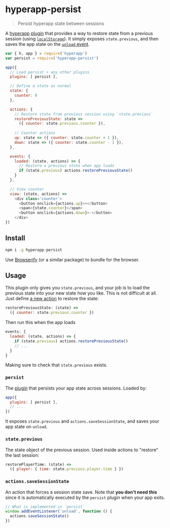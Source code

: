 
# hyperapp-persist

> Persist hyperapp state between sessions 

A [hyperapp](https://github.com/hyperapp/hyperapp) [plugin](https://github.com/hyperapp/hyperapp/blob/master/docs/core.md#plugins) that provides a way to restore state from a previous session (using [`localStorage`](https://developer.mozilla.org/en-US/docs/Web/API/Window/localStorage)).  It simply exposes `state.previous`, and then saves the app state on the [`unload` event](https://developer.mozilla.org/en-US/docs/Web/Events/unload).

```js
var { h, app } = require('hyperapp')
var persist = require('hyperapp-persist')

app({
  // Load persist + any other plugins
  plugins: [ persist ],

  // Define a state as normal
  state: {
    counter: 0
  },

  actions: {
    // Restore state from previous session using `state.previous`
    restorePreviousState: state => 
      ({ counter: state.previous.counter }),
  
    // Counter actions
    up: state => ({ counter: state.counter + 1 }),
    down: state => ({ counter: state.counter - 1 }),
  },

  events: {
    loaded: (state, actions) => {
      // Restore a previous state when app loads
      if (state.previous) actions.restorePreviousState()
    }
  },

  // View counter
  view: (state, actions) =>
    <div class='counter'>
      <button onclick={actions.up}>+</button>
      <span>{state.counter}</span>
      <button onclick={actions.down}>-</button>
    </div>
})
```

## Install

```sh
npm i -g hyperapp-persist
```

Use [Browserify](http://npmjs.com/browserify) (or a similar package) to bundle for the browser.

## Usage

This plugin only gives you `state.previous`, and your job is to load the previous state into your new state how you like.  This is not difficult at all.  Just define [a new action](https://github.com/hyperapp/hyperapp/blob/master/docs/core.md#actions) to restore the state:

```js
restorePreviousState: (state) =>
  ({ counter: state.previous.counter })
```

Then run this when the app loads

```js
events: {
  loaded: (state, actions) => {
    if (state.previous) actions.restorePreviousState()
    // ...
  }
}
```

Making sure to check that `state.previous` exists.

### `persist`

The [plugin](https://github.com/hyperapp/hyperapp/blob/master/docs/core.md#plugins) that persists your app state across sessions.  Loaded by:

```js
app({
  plugins: [ persist ],
  // ...
})
```

It exposes `state.previous` and `actions.saveSessionState`, and saves your app state on `unload`.

### `state.previous`

The state object of the previous session.  Used inside actions to "restore" the last session:

```js
restorePlayerTime: (state) =>
  ({ player: { time: state.previous.player.time } })
```

### `actions.saveSessionState`

An action that forces a session state save.  Note that **you don't need this** since it is automatically executed by the `persist` plugin when your app exits.

```js
// What is implemented in `persist`
window.addEventListener('unload', function () {
  actions.saveSessionState()
})
```

